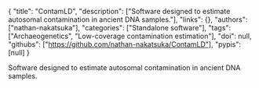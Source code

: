 {
  "title": "ContamLD",
  "description": ["Software designed to estimate autosomal contamination in ancient DNA samples."],
  "links": {},
  "authors": ["nathan-nakatsuka"],
  "categories": ["Standalone software"],
  "tags": ["Archaeogenetics", "Low-coverage contamination estimation"],
  "doi": null,
  "githubs": ["https://github.com/nathan-nakatsuka/ContamLD"],
  "pypis": [null]
}

<!-- Generated by csv2md.R – do not edit by hand -->

Software designed to estimate autosomal contamination in ancient DNA samples.